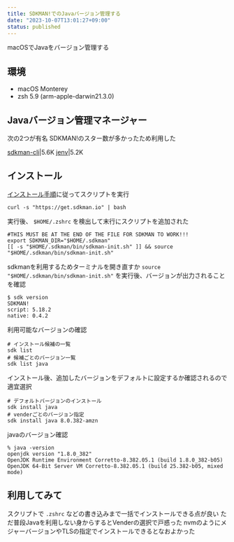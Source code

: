 ```yaml
---
title: SDKMAN!でのJavaバージョン管理する
date: "2023-10-07T13:01:27+09:00"
status: published
---
```


macOSでJavaをバージョン管理する

## 環境

- macOS Monterey
- zsh 5.9 (arm-apple-darwin21.3.0)

## Javaバージョン管理マネージャー

次の2つが有名
SDKMAN!のスター数が多かったため利用した

[sdkman-cli](https://github.com/sdkman/sdkman-cli)|5.6K
[jenv](https://github.com/jenv/jenv)|5.2K

## インストール

[インストール手順](https://sdkman.io/install)に従ってスクリプトを実行

```shell
curl -s "https://get.sdkman.io" | bash
```

実行後、 `$HOME/.zshrc` を検出して末行にスクリプトを追加された

```shell
#THIS MUST BE AT THE END OF THE FILE FOR SDKMAN TO WORK!!!
export SDKMAN_DIR="$HOME/.sdkman"
[[ -s "$HOME/.sdkman/bin/sdkman-init.sh" ]] && source "$HOME/.sdkman/bin/sdkman-init.sh"
```

sdkmanを利用するためターミナルを開き直すか `source "$HOME/.sdkman/bin/sdkman-init.sh"` を実行後、バージョンが出力されることを確認

```shell
$ sdk version
SDKMAN!
script: 5.18.2
native: 0.4.2
```

利用可能なバージョンの確認

```shell
# インストール候補の一覧
sdk list
# 候補ごとのバージョン一覧
sdk list java
```

インストール後、追加したバージョンをデフォルトに設定するか確認されるので適宜選択

```shell
# デフォルトバージョンのインストール
sdk install java
# venderごとのバージョン指定
sdk install java 8.0.382-amzn
```

javaのバージョン確認

```shell
% java -version
openjdk version "1.8.0_382"
OpenJDK Runtime Environment Corretto-8.382.05.1 (build 1.8.0_382-b05)
OpenJDK 64-Bit Server VM Corretto-8.382.05.1 (build 25.382-b05, mixed mode)
```

## 利用してみて

スクリプトで `.zshrc` などの書き込みまで一括でインストールできる点が良い
ただ普段Javaを利用しない身からするとVenderの選択で戸惑った
nvmのようにメジャーバージョンやTLSの指定でインストールできるとなおよかった
